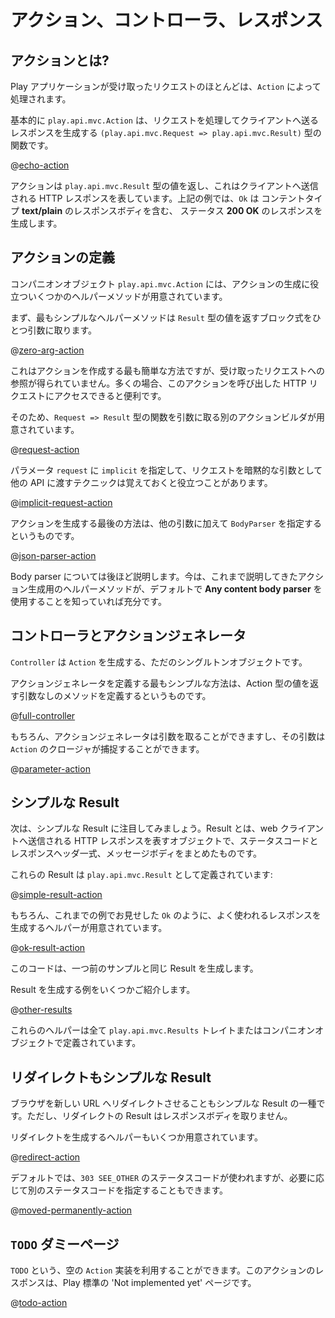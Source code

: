 <!--- Copyright (C) 2009-2015 Typesafe Inc. <http://www.typesafe.com> -->
<!--
# Actions, Controllers and Results
-->
# アクション、コントローラ、レスポンス

<!--
## What is an Action?
-->
## アクションとは?

<!--
Most of the requests received by a Play application are handled by an `Action`.
-->
Play アプリケーションが受け取ったリクエストのほとんどは、`Action` によって処理されます。

<!--
A `play.api.mvc.Action` is basically a `(play.api.mvc.Request => play.api.mvc.Result)` function that handles a request and generates a result to be sent to the client.
-->
基本的に `play.api.mvc.Action` は、リクエストを処理してクライアントへ送るレスポンスを生成する `(play.api.mvc.Request => play.api.mvc.Result)` 型の関数です。

@[echo-action](code/ScalaActions.scala)

<!--
An action returns a `play.api.mvc.Result` value, representing the HTTP response to send to the web client. In this example `Ok` constructs a **200 OK** response containing a **text/plain** response body.
-->
アクションは `play.api.mvc.Result` 型の値を返し、これはクライアントへ送信される HTTP レスポンスを表しています。上記の例では、`Ok` は コンテントタイプ **text/plain** のレスポンスボディを含む、 ステータス **200 OK** のレスポンスを生成します。

<!--
## Building an Action
-->
## アクションの定義

<!--
The `play.api.mvc.Action` companion object offers several helper methods to construct an Action value.
-->
コンパニオンオブジェクト `play.api.mvc.Action` には、アクションの生成に役立ついくつかのヘルパーメソッドが用意されています。

<!--
The first simplest one just takes as argument an expression block returning a `Result`:
-->
まず、最もシンプルなヘルパーメソッドは `Result` 型の値を返すブロック式をひとつ引数に取ります。

@[zero-arg-action](code/ScalaActions.scala)

<!--
This is the simplest way to create an Action, but we don't get a reference to the incoming request. It is often useful to access the HTTP request calling this Action.
-->
これはアクションを作成する最も簡単な方法ですが、受け取ったリクエストへの参照が得られていません。多くの場合、このアクションを呼び出した HTTP リクエストにアクセスできると便利です。

<!--
So there is another Action builder that takes as an argument a function `Request => Result`:
-->
そのため、`Request => Result` 型の関数を引数に取る別のアクションビルダが用意されています。

@[request-action](code/ScalaActions.scala)

<!--
It is often useful to mark the `request` parameter as `implicit` so it can be implicitly used by other APIs that need it:
-->
パラメータ `request` に `implicit` を指定して、リクエストを暗黙的な引数として他の API に渡すテクニックは覚えておくと役立つことがあります。

@[implicit-request-action](code/ScalaActions.scala)

<!--
The last way of creating an Action value is to specify an additional `BodyParser` argument:
-->
アクションを生成する最後の方法は、他の引数に加えて `BodyParser` を指定するというものです。

@[json-parser-action](code/ScalaActions.scala)

<!--
Body parsers will be covered later in this manual.  For now you just need to know that the other methods of creating Action values use a default **Any content body parser**.
-->
Body parser については後ほど説明します。今は、これまで説明してきたアクション生成用のヘルパーメソッドが、デフォルトで **Any content body parser** を使用することを知っていれば充分です。

<!--
## Controllers are action generators
-->
## コントローラとアクションジェネレータ

<!--
A `Controller` is nothing more than a singleton object that generates `Action` values.
-->
`Controller` は `Action` を生成する、ただのシングルトンオブジェクトです。

<!--
The simplest use case for defining an action generator is a method with no parameters that returns an `Action` value	:
-->
アクションジェネレータを定義する最もシンプルな方法は、Action 型の値を返す引数なしのメソッドを定義するというものです。

@[full-controller](code/ScalaActions.scala)

<!--
Of course, the action generator method can have parameters, and these parameters can be captured by the `Action` closure:
-->
もちろん、アクションジェネレータは引数を取ることができますし、その引数は `Action` のクロージャが捕捉することができます。

@[parameter-action](code/ScalaActions.scala)

<!--
## Simple results
-->
## シンプルな Result

<!--
For now we are just interested in simple results: An HTTP result with a status code, a set of HTTP headers and a body to be sent to the web client.
-->
次は、シンプルな Result に注目してみましょう。Result とは、web クライアントへ送信される HTTP レスポンスを表すオブジェクトで、ステータスコードとレスポンスヘッダ一式、メッセージボディをまとめたものです。

<!--
These results are defined by `play.api.mvc.Result`:
-->
これらの Result は `play.api.mvc.Result` として定義されています:

@[simple-result-action](code/ScalaActions.scala)

<!--
Of course there are several helpers available to create common results such as the `Ok` result in the sample above:
-->
もちろん、これまでの例でお見せした `Ok` のように、よく使われるレスポンスを生成するヘルパーが用意されています。

@[ok-result-action](code/ScalaActions.scala)

<!--
This produces exactly the same result as before.
-->
このコードは、一つ前のサンプルと同じ Result を生成します。

<!--
Here are several examples to create various results:
-->
Result を生成する例をいくつかご紹介します。

@[other-results](code/ScalaActions.scala)

<!--
All of these helpers can be found in the `play.api.mvc.Results` trait and companion object.
-->
これらのヘルパーは全て `play.api.mvc.Results` トレイトまたはコンパニオンオブジェクトで定義されています。

<!--
## Redirects are simple results too
-->
## リダイレクトもシンプルな Result

<!--
Redirecting the browser to a new URL is just another kind of simple result. However, these result types don't take a response body.
-->
ブラウザを新しい URL へリダイレクトさせることもシンプルな Result の一種です。ただし、リダイレクトの Result はレスポンスボディを取りません。

<!--
There are several helpers available to create redirect results:
-->
リダイレクトを生成するヘルパーもいくつか用意されています。

@[redirect-action](code/ScalaActions.scala)

<!--
The default is to use a `303 SEE_OTHER` response type, but you can also set a more specific status code if you need one:
-->
デフォルトでは、`303 SEE_OTHER` のステータスコードが使われますが、必要に応じて別のステータスコードを指定することもできます。

@[moved-permanently-action](code/ScalaActions.scala)

<!--
## `TODO` dummy page
-->
## `TODO` ダミーページ

<!--
You can use an empty `Action` implementation defined as `TODO`: the result is a standard ‘Not implemented yet’ result page:
-->
`TODO` という、空の `Action` 実装を利用することができます。このアクションのレスポンスは、Play 標準の 'Not implemented yet' ページです。

@[todo-action](code/ScalaActions.scala)

